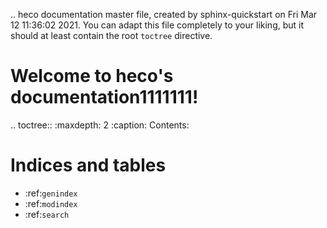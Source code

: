 .. heco documentation master file, created by
   sphinx-quickstart on Fri Mar 12 11:36:02 2021.
   You can adapt this file completely to your liking, but it should at least
   contain the root `toctree` directive.

Welcome to heco's documentation1111111!
================================

.. toctree::
   :maxdepth: 2
   :caption: Contents:



Indices and tables
==================

* :ref:`genindex`
* :ref:`modindex`
* :ref:`search`

